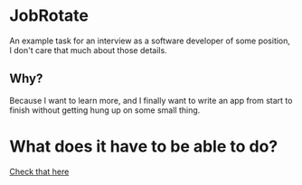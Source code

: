 # JobRotate

An example task for an interview as a software developer of some position, I don't care that much about those details.

## Why?

Because I want to learn more, and I finally want to write an app from start to finish without getting hung up on some small thing.

# What does it have to be able to do?

[Check that here](https://nextcloud.tvk.lol/s/55me89GzKFTePgJ)
